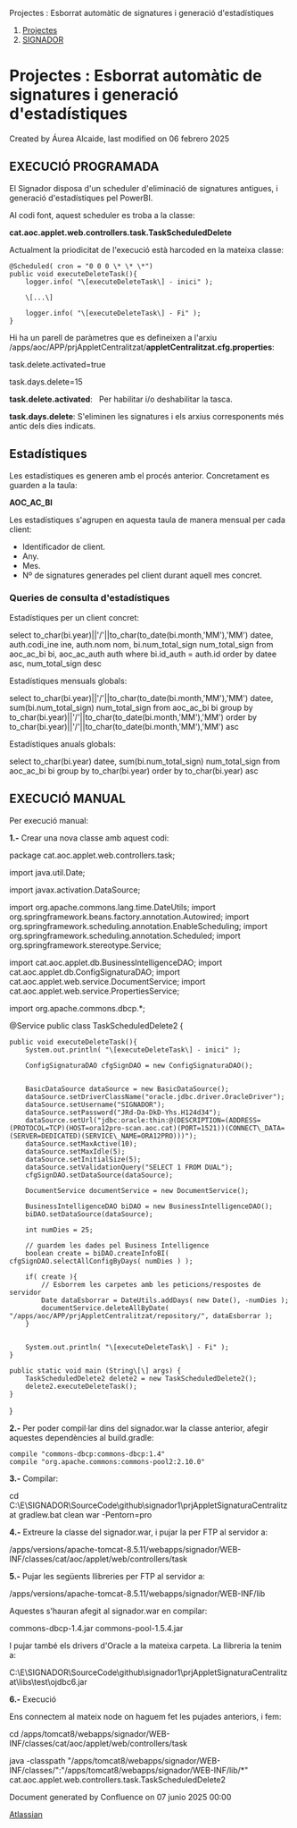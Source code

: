 Projectes : Esborrat automàtic de signatures i generació d'estadístiques  

1.  [Projectes](index.md)
2.  [SIGNADOR](SIGNADOR_41523646.md)

Projectes : Esborrat automàtic de signatures i generació d'estadístiques
========================================================================

Created by Áurea Alcaide, last modified on 06 febrero 2025

EXECUCIÓ PROGRAMADA
-------------------

El Signador disposa d'un scheduler d'eliminació de signatures antigues, i generació d'estadístiques pel PowerBI.

Al codi font, aquest scheduler es troba a la classe:

**cat.aoc.applet.web.controllers.task.TaskScheduledDelete**

Actualment la priodicitat de l'execució està harcoded en la mateixa classe:

	@Scheduled( cron = "0 0 0 \* \* \*")
	public void executeDeleteTask(){
		logger.info( "\[executeDeleteTask\] - inici" );
		
		\[...\]
		
		logger.info( "\[executeDeleteTask\] - Fi" );
	}

  

Hi ha un parell de paràmetres que es defineixen a l'arxiu /apps/aoc/APP/prjAppletCentralitzat/**appletCentralitzat.cfg.properties**:

task.delete.activated=true

task.days.delete=15

**task.delete.activated**:   Per habilitar i/o deshabilitar la tasca.

**task.days.delete**: S'eliminen les signatures i els arxius corresponents més antic dels dies indicats.

Estadístiques
-------------

Les estadístiques es generen amb el procés anterior. Concretament es guarden a la taula:

**AOC\_AC\_BI**

Les estadístiques s'agrupen en aquesta taula de manera mensual per cada client:

*   Identificador de client.
*   Any.
*   Mes.
*   Nº de signatures generades pel client durant aquell mes concret.

### Queries de consulta d'estadístiques

Estadístiques per un client concret:

select to\_char(bi.year)||'/'||to\_char(to\_date(bi.month,'MM'),'MM') datee, auth.codi\_ine ine, auth.nom nom, bi.num\_total\_sign num\_total\_sign
from aoc\_ac\_bi bi, aoc\_ac\_auth auth
where bi.id\_auth = auth.id
order by datee asc, num\_total\_sign desc

Estadístiques mensuals globals:

select to\_char(bi.year)||'/'||to\_char(to\_date(bi.month,'MM'),'MM') datee, sum(bi.num\_total\_sign) num\_total\_sign
from aoc\_ac\_bi bi
group by to\_char(bi.year)||'/'||to\_char(to\_date(bi.month,'MM'),'MM')
order by to\_char(bi.year)||'/'||to\_char(to\_date(bi.month,'MM'),'MM') asc

  
Estadístiques anuals globals:

select to\_char(bi.year) datee, sum(bi.num\_total\_sign) num\_total\_sign
from aoc\_ac\_bi bi
group by to\_char(bi.year)
order by to\_char(bi.year) asc

  

EXECUCIÓ MANUAL
---------------

Per execució manual:

**1.-** Crear una nova classe amb aquest codi:

package cat.aoc.applet.web.controllers.task;

import java.util.Date;

import javax.activation.DataSource;

import org.apache.commons.lang.time.DateUtils;
import org.springframework.beans.factory.annotation.Autowired;
import org.springframework.scheduling.annotation.EnableScheduling;
import org.springframework.scheduling.annotation.Scheduled;
import org.springframework.stereotype.Service;

import cat.aoc.applet.db.BusinessIntelligenceDAO;
import cat.aoc.applet.db.ConfigSignaturaDAO;
import cat.aoc.applet.web.service.DocumentService;
import cat.aoc.applet.web.service.PropertiesService;

import org.apache.commons.dbcp.\*;

@Service
public class TaskScheduledDelete2 {
	
	public void executeDeleteTask(){
		System.out.println( "\[executeDeleteTask\] - inici" );
		
		ConfigSignaturaDAO cfgSignDAO = new ConfigSignaturaDAO();
		 
		
		BasicDataSource dataSource = new BasicDataSource();
		dataSource.setDriverClassName("oracle.jdbc.driver.OracleDriver");
		dataSource.setUsername("SIGNADOR");
		dataSource.setPassword("JRd-Da-DkD-Yhs.H124d34");
		dataSource.setUrl("jdbc:oracle:thin:@(DESCRIPTION=(ADDRESS=(PROTOCOL=TCP)(HOST=ora12pro-scan.aoc.cat)(PORT=1521))(CONNECT\_DATA=(SERVER=DEDICATED)(SERVICE\_NAME=ORA12PRO)))");
		dataSource.setMaxActive(10);
		dataSource.setMaxIdle(5);
		dataSource.setInitialSize(5);
		dataSource.setValidationQuery("SELECT 1 FROM DUAL");
		cfgSignDAO.setDataSource(dataSource);
		
		DocumentService documentService = new DocumentService();
		
		BusinessIntelligenceDAO biDAO = new BusinessIntelligenceDAO();
		biDAO.setDataSource(dataSource);
			
		int numDies = 25;
		
		// guardem les dades pel Business Intelligence
		boolean create = biDAO.createInfoBI( cfgSignDAO.selectAllConfigByDays( numDies ) );
		
		if( create ){						
			// Esborrem les carpetes amb les peticions/respostes de servidor
			Date dataEsborrar = DateUtils.addDays( new Date(), -numDies );
			documentService.deleteAllByDate( "/apps/aoc/APP/prjAppletCentralitzat/repository/", dataEsborrar );
		}
		
		
		System.out.println( "\[executeDeleteTask\] - Fi" );
	}

	public static void main (String\[\] args) {
		TaskScheduledDelete2 delete2 = new TaskScheduledDelete2();
		delete2.executeDeleteTask();
	}
}

**2.-** Per poder compil·lar dins del signador.war la classe anterior, afegir aquestes dependències al build.gradle:

	compile "commons-dbcp:commons-dbcp:1.4"
	compile "org.apache.commons:commons-pool2:2.10.0"

  

**3.-** Compilar:

cd C:\\E\\SIGNADOR\\SourceCode\\github\\signador1\\prjAppletSignaturaCentralitzat
gradlew.bat clean war -Pentorn=pro

  

**4.-** Extreure la classe del signador.war, i pujar la per FTP al servidor a:

/apps/versions/apache-tomcat-8.5.11/webapps/signador/WEB-INF/classes/cat/aoc/applet/web/controllers/task

  

**5.-** Pujar les següents llibreries per FTP al servidor a:

/apps/versions/apache-tomcat-8.5.11/webapps/signador/WEB-INF/lib

Aquestes s'hauran afegit al signador.war en compilar:

commons-dbcp-1.4.jar
commons-pool-1.5.4.jar

I pujar també els drivers d'Oracle a la mateixa carpeta. La llibreria la tenim a:

C:\\E\\SIGNADOR\\SourceCode\\github\\signador1\\prjAppletSignaturaCentralitzat\\libs\\test\\ojdbc6.jar

  

**6.-** Execució

Ens connectem al mateix node on haguem fet les pujades anteriors, i fem:

cd /apps/tomcat8/webapps/signador/WEB-INF/classes/cat/aoc/applet/web/controllers/task
 
java -classpath "/apps/tomcat8/webapps/signador/WEB-INF/classes/":"/apps/tomcat8/webapps/signador/WEB-INF/lib/\*" cat.aoc.applet.web.controllers.task.TaskScheduledDelete2

  

  

  

  

  

  

  

  

  

  

  

  

Document generated by Confluence on 07 junio 2025 00:00

[Atlassian](http://www.atlassian.com/)